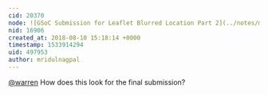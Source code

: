 ```yaml
---
cid: 20370
node: ![GSoC Submission for Leaflet Blurred Location Part 2](../notes/mridulnagpal/08-10-2018/gsoc-submission-for-leaflet-blurred-location-part-2)
nid: 16906
created_at: 2018-08-10 15:18:14 +0000
timestamp: 1533914294
uid: 497953
author: mridulnagpal
---
```


[@warren](/profile/warren) How does this look for the final submission?